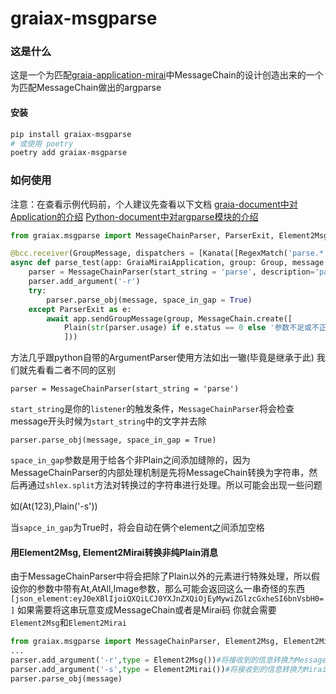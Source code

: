 # graiax-msgparse

### 这是什么
这是一个为匹配[graia-application-mirai](https://github.com/GraiaProject/Application)中MessageChain的设计创造出来的一个为匹配MessageChain做出的argparse

#### 安装
``` bash
pip install graiax-msgparse
# 或使用 poetry
poetry add graiax-msgparse
```

### 如何使用
注意：在查看示例代码前，个人建议先查看以下文档
[graia-document中对Application的介绍](https://graia-document.vercel.app/)
[Python-document中对argparse模块的介绍](https://docs.python.org/zh-cn/3.8/library/argparse.html)
``` python
from graiax.msgparse import MessageChainParser, ParserExit, Element2Msg, Element2Mirai

@bcc.receiver(GroupMessage, dispatchers = [Kanata([RegexMatch('parse.*')])])
async def parse_test(app: GraiaMiraiApplication, group: Group, message: MessageChain, member: Member):
	parser = MessageChainParser(start_string = 'parse', description='parse测试')
	parser.add_argument('-r')
	try:
		parser.parse_obj(message, space_in_gap = True)
	except ParserExit as e:
		await app.sendGroupMessage(group, MessageChain.create([
			Plain(str(parser.usage) if e.status == 0 else '参数不足或不正确，请使用 --help 参数查询使用帮助')
			]))
```
方法几乎跟python自带的ArgumentParser使用方法如出一辙(毕竟是继承于此)
我们就先看看二者不同的区别

`parser = MessageChainParser(start_string = 'parse')`

`start_string`是你的`listener`的触发条件，`MessageChainParser`将会检查message开头时候为`start_string`中的文字并去除

`parser.parse_obj(message, space_in_gap = True)`

`space_in_gap`参数是用于给各个非Plain之间添加缝隙的，因为MessageChainParser的内部处理机制是先将MessageChain转换为字符串，然后再通过`shlex.split`方法对转换过的字符串进行处理。所以可能会出现一些问题

如(At(123),Plain('-s'))

当`sapce_in_gap`为True时，将会自动在俩个element之间添加空格

#### 用Element2Msg, Element2Mirai转换非纯Plain消息
由于MessageChainParser中将会把除了Plain以外的元素进行特殊处理，所以假设你的参数中带有At,AtAll,Image参数，那么可能会返回这么一串奇怪的东西
`[json_element:eyJ0eXBlIjoiQXQiLCJ0YXJnZXQiOjEyMywiZGlzcGxheSI6bnVsbH0=]`
如果需要将这串玩意变成MessageChain或者是Mirai码
你就会需要
`Element2Msg`和`Element2Mirai`
``` python
from graiax.msgparse import MessageChainParser, Element2Msg, Element2Mirai
...
parser.add_argument('-r',type = Element2Msg())#将接收到的信息转换为MessageChain的形式
parser.add_argument('-s',type = Element2Mirai())#将接收到的信息转换为Mirai码的形式
parser.parse_obj(message)
```
